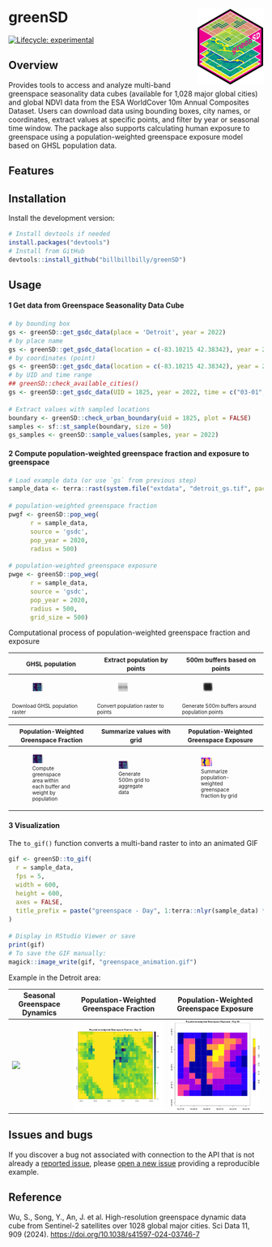 # greenSD <a href="https://github.com/billbillbilly/greenSD/"><img src="images/logo.png" align="right" height="150" /></a>

<!-- badges: start -->
[![Lifecycle:
experimental](https://img.shields.io/badge/lifecycle-experimental-orange.svg)](https://lifecycle.r-lib.org/articles/stages.html#experimental)
<!-- badges: end -->

## Overview
Provides tools to access and analyze multi-band greenspace seasonality data cubes 
(available for 1,028 major global cities) and global NDVI data from the ESA 
WorldCover 10m Annual Composites Dataset. Users can download data using bounding 
boxes, city names, or coordinates, extract values at specific points, and filter 
by year or seasonal time window. The package also supports calculating human 
exposure to greenspace using a population-weighted greenspace exposure model 
based on GHSL population data.

## Features

## Installation
Install the development version:
```r
# Install devtools if needed
install.packages("devtools")
# Install from GitHub
devtools::install_github("billbillbilly/greenSD")
```

## Usage

#### 1 Get data from Greenspace Seasonality Data Cube
```r
# by bounding box
gs <- greenSD::get_gsdc_data(place = 'Detroit', year = 2022)
# by place name
gs <- greenSD::get_gsdc_data(location = c(-83.10215 42.38342), year = 2022)
# by coordinates (point)
gs <- greenSD::get_gsdc_data(location = c(-83.10215 42.38342), year = 2022)
# by UID and time range
## greenSD::check_available_cities()
gs <- greenSD::get_gsdc_data(UID = 1825, year = 2022, time = c("03-01", "09-01"))

# Extract values with sampled locations
boundary <- greenSD::check_urban_boundary(uid = 1825, plot = FALSE)
samples <- sf::st_sample(boundary, size = 50)
gs_samples <- greenSD::sample_values(samples, year = 2022)
```

#### 2 Compute population-weighted greenspace fraction and exposure to greenspace
```r
# Load example data (or use `gs` from previous step)
sample_data <- terra::rast(system.file("extdata", "detroit_gs.tif", package = "greenSD"))

# population-weighted greenspace fraction
pwgf <- greenSD::pop_weg(
      r = sample_data,
      source = 'gsdc',
      pop_year = 2020,
      radius = 500)

# population-weighted greenspace exposure
pwge <- greenSD::pop_weg(
      r = sample_data,
      source = 'gsdc',
      pop_year = 2020,
      radius = 500, 
      grid_size = 500)

```

Computational process of population-weighted greenspace fraction and exposure

| <span style="font-size:12px;">GHSL population</span> | <span style="font-size:12px;">Extract population by points</span> | <span style="font-size:12px;">500m buffers based on points</span> |
|------------------------------|--------------------------------------------|-------------------------------------------|
| <figure><img src="images/population.png" width="30%"/></figure> | <figure><img src="images/population_pts.png" width="30%"/></figure> | <figure><img src="images/pop_pt_buffers_500m.png" width="30%"/></figure> |
| <figcaption style="font-size:10px;">Download GHSL population raster</figcaption> | <figcaption style="font-size:10px;">Convert population raster to points</figcaption> | <figcaption style="font-size:10px;">Generate 500m buffers around population points</figcaption> |

| <span style="font-size:12px;">Population-Weighted Greenspace Fraction</span> | <span style="font-size:12px;">Summarize values with grid</span> | <span style="font-size:12px;">Population-Weighted Greenspace Exposure</span> |
|--------------------------------------------|--------------------------------------|---------------------------------------------|
| <figure><img src="images/pwgf.png" width="30%"/><figcaption style="font-size:10px;">Compute greenspace area within each buffer and weight by population</figcaption></figure> | <figure><img src="images/grid_500m.png" width="30%"/><figcaption style="font-size:10px;">Generate 500m grid to aggregate data</figcaption></figure> | <figure><img src="images/etg.png" width="30%"/><figcaption style="font-size:10px;">Summarize population-weighted greenspace fraction by grid</figcaption></figure> |

#### 3 Visualization
The `to_gif()` function converts a multi-band raster to into an animated GIF

```r
gif <- greenSD::to_gif(
  r = sample_data,
  fps = 5,
  width = 600,
  height = 600,
  axes = FALSE,
  title_prefix = paste("greenspace - Day", 1:terra::nlyr(sample_data) * 10)
)

# Display in RStudio Viewer or save
print(gif)
# To save the GIF manually:
magick::image_write(gif, "greenspace_animation.gif")
```
Example in the Detroit area:

| Seasonal Greenspace Dynamics | Population-Weighted Greenspace Fraction | Population-Weighted Greenspace Exposure |
|------------------------------|------------------------------------------|------------------------------------------|
| ![](images/greenspace_animation.gif) | ![](images/greenspace_fraction_animation.gif) | ![](images/greenspace_exposure_animation.gif) |

## Issues and bugs
If you discover a bug not associated with connection to the API that is
not already a [reported
issue](https://github.com/billbillbilly/greenSD/issues), please [open
a new issue](https://github.com/billbillbilly/greenSD/issues/new)
providing a reproducible example.

## Reference
Wu, S., Song, Y., An, J. et al. High-resolution greenspace dynamic
data cube from Sentinel-2 satellites over 1028 global major cities.
Sci Data 11, 909 (2024). https://doi.org/10.1038/s41597-024-03746-7
